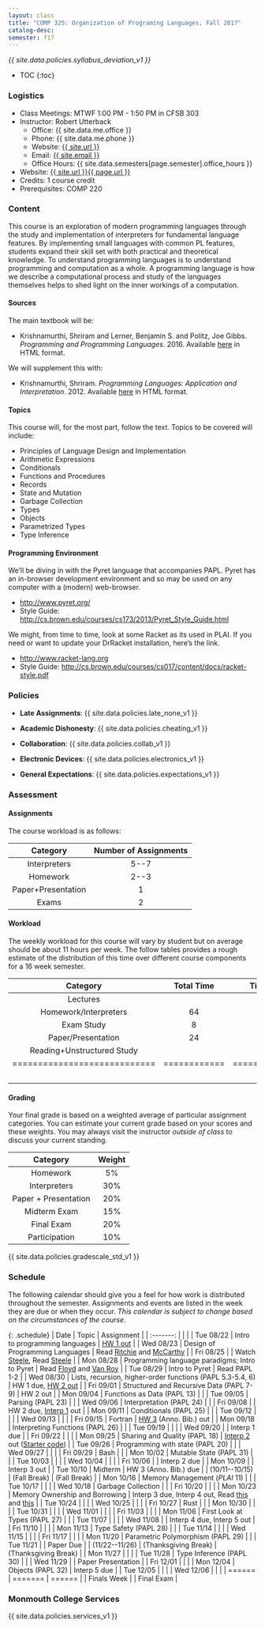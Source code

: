 ```yaml
---
layout: class
title: "COMP 325: Organization of Programing Languages, Fall 2017"
catalog-desc: 
semester: f17
---
```


*{{ site.data.policies.syllabus_deviation_v1 }}*

* TOC
{:toc}

### Logistics

* Class Meetings: MTWF 1:00 PM - 1:50 PM in CFSB 303
* Instructor: Robert Utterback
  * Office: {{ site.data.me.office }}
  * Phone: {{ site.data.me.phone }}
  * Website: <a href="{{ site.url }}">{{ site.url }}</a>
  * Email: <a href="mailto:{{ site.email }}">{{ site.email }}</a>
  * Office Hours: {{ site.data.semesters[page.semester].office_hours }}
* Website: <a href="{{ site.url }}{{ page.url }}">{{ site.url }}{{ page.url }}</a>
* Credits: 1 course credit
* Prerequisites: COMP 220

### Content

This course is an exploration of modern programming languages through
the study and implementation of interpreters for fundamental language
features. By implementing small languages with common PL features,
students expand their skill set with both practical and theoretical
knowledge. To understand programming languages is to understand
programming and computation as a whole. A programming language is how
we describe a computational process and study of the languages
themselves helps to shed light on the inner workings of a computation.

#### Sources

The main textbook will be: 

* Krishnamurthi, Shriram and Lerner, Benjamin S. and Politz, Joe
Gibbs. *Programming and Programming Languages*. 2016. Available
[here](http://papl.cs.brown.edu/2016/) in HTML format.

We will supplement this with:

* Krishnamurthi, Shriram. *Programming Languages: Application and
Interpretation*. 2012. Available
[here](http://cs.brown.edu/courses/cs173/2012/book/) in HTML format.

#### Topics

This course will, for the most part, follow the text. Topics to be covered will include: 

* Principles of Language Design and Implementation
* Arithmetic Expressions
* Conditionals
* Functions and Procedures 
* Records
* State and Mutation
* Garbage Collection
* Types
* Objects
* Parametrized Types 
* Type Inference

#### Programming Environment

We’ll be diving in with the Pyret language that accompanies PAPL. Pyret has an in-browser development environment and so may be used on any computer with a (modern) web-browser.
* http://www.pyret.org/
* Style Guide: http://cs.brown.edu/courses/cs173/2013/Pyret_Style_Guide.html

We might, from time to time, look at some Racket as its used in PLAI. If you need or want to update your
DrRacket installation, here’s the link.
* http://www.racket-lang.org
* Style Guide:
  http://cs.brown.edu/courses/cs017/content/docs/racket-style.pdf

### Policies

* **Late Assignments**: {{ site.data.policies.late_none_v1 }}

* **Academic Dishonesty**: {{ site.data.policies.cheating_v1 }}

* **Collaboration**: {{ site.data.policies.collab_v1 }}

* **Electronic Devices**: {{ site.data.policies.electronics_v1 }}

* **General Expectations**: {{ site.data.policies.expectations_v1 }}

### Assessment

#### Assignments

The course workload is as follows:

| Category           | Number of Assignments |
| :-----:            |             :-------: |
| Interpreters       |                  5--7 |
| Homework           |                  2--3 |
| Paper+Presentation |                     1 |
| Exams              |                     2 |

#### Workload

The weekly workload for this course will vary by student but on
average should be about 11 hours per week. The follow tables
provides a rough estimate of the distribution of this time over
different course components for a 16 week semester.

| Category                     |   Total Time |     Time/week (hours) |
| :-----:                      |    :-------: |   :-----------------: |
| Lectures                     |              |                     3 |
| Homework/Interpreters        |           64 |                     4 |
| Exam Study                   |            8 |                   0.5 |
| Paper/Presentation           |           24 |                   1.5 |
| Reading+Unstructured Study   |              |                     2 |
| ============================ | ============ | ===================== |
|                              |              |                    11 |

#### Grading

Your final grade is based on a weighted average of particular
assignment categories. You can estimate your current grade based on
your scores and these weights. You may always visit the instructor
*outside of class* to discuss your current standing.

| Category             |    Weight |
| :-----:              | :-------: |
| Homework             |        5% |
| Interpreters         |       30% |
| Paper + Presentation |       20% |
| Midterm Exam         |       15% |
| Final Exam           |       20% |
| Participation        |       10% |

{{ site.data.policies.gradescale_std_v1 }}

### Schedule
The following calendar should give you a feel for how work is
distributed throughout the semester. Assignments and events are listed
in the week they are due or when they occur. *This calendar is subject
to change based on the circumstances of the course*.

{: .schedule}
| Date           | Topic                                                      | Assignment                                                          |
| :-------:      |                                                            |                                                                     |
| Tue 08/22      | Intro to programming languages                             | [HW 1 out](hw1.pdf)                                                 |
| Wed 08/23      | Design of Programming Languages                            | Read [Ritchie][2] and [McCarthy][1]                                 |
| Fri 08/25      |                                                            | Watch [Steele][3], Read [Steele](steele.pdf)                        |
| Mon 08/28      | Programming language paradigms; Intro to Pyret             | Read [Floyd][4] and [Van Roy](vanroy.pdf)                           |
| Tue 08/29      | Intro to Pyret                                             | Read PAPL 1-2                                                       |
| Wed 08/30      | Lists, recursion, higher-order functions (PAPL 5.3-5.4, 6) | HW 1 due, [HW 2 out](hw2.pdf)                                       |
| Fri 09/01      | Structured and Recursive Data (PAPL 7-9)                   | HW 2 out                                                            |
| Mon 09/04      | Functions as Data (PAPL 13)                                |                                                                     |
| Tue 09/05      | Parsing (PAPL 23)                                          |                                                                     |
| Wed 09/06      | Interpretation (PAPL 24)                                   |                                                                     |
| Fri 09/08      |                                                            | HW 2 due, [Interp 1](./interp1.pdf) out                             |
| Mon 09/11      | Conditionals (PAPL 25)                                     |                                                                     |
| Tue 09/12      |                                                            |                                                                     |
| Wed 09/13      |                                                            |                                                                     |
| Fri 09/15      | Fortran                                                    | [HW 3](./hw3-paper.pdf) (Anno. Bib.) out                            |
| Mon 09/18      | Interpreting Functions (PAPL 26)                           |                                                                     |
| Tue 09/19      |                                                            |                                                                     |
| Wed 09/20      |                                                            | Interp 1 due                                                        |
| Fri 09/22      |                                                            |                                                                     |
| Mon 09/25      | Sharing and Quality (PAPL 18)                              | [Interp 2](./interp2.pdf) out ([Starter code](./interp2-start.arr)) |
| Tue 09/26      | Programming with state (PAPL 20)                           |                                                                     |
| Wed 09/27      |                                                            |                                                                     |
| Fri 09/29      | Bash                                                       |                                                                     |
| Mon 10/02      | Mutable State (PAPL 31)                                    |                                                                     |
| Tue 10/03      |                                                            |                                                                     |
| Wed 10/04      |                                                            |                                                                     |
| Fri 10/06      |                                                            | Interp 2 due                                                        |
| Mon 10/09      |                                                            | Interp 3 out                                                        |
| Tue 10/10      | Midterm                                                    | HW 3 (Anno. Bib.) due                                               |
| (10/11--10/15) | (Fall Break)                                               | (Fall Break)                                                        |
| Mon 10/16      | Memory Management (*PLAI* 11)                              |                                                                     |
| Tue 10/17      |                                                            |                                                                     |
| Wed 10/18      | Garbage Collection                                         |                                                                     |
| Fri 10/20      |                                                            |                                                                     |
| Mon 10/23      | Memory Ownership and Borrowing                             | Interp 3 due, Interp 4 out, Read [this][5] and [this][6]            |
| Tue 10/24      |                                                            |                                                                     |
| Wed 10/25      |                                                            |                                                                     |
| Fri 10/27      | Rust                                                       |                                                                     |
| Mon 10/30      |                                                            |                                                                     |
| Tue 10/31      |                                                            |                                                                     |
| Wed 11/01      |                                                            |                                                                     |
| Fri 11/03      |                                                            |                                                                     |
| Mon 11/06      | First Look at Types (PAPL 27)                              |                                                                     |
| Tue 11/07      |                                                            |                                                                     |
| Wed 11/08      |                                                            | Interp 4 due, Interp 5 out                                          |
| Fri 11/10      |                                                            |                                                                     |
| Mon 11/13      | Type Safety (PAPL 28)                                      |                                                                     |
| Tue 11/14      |                                                            |                                                                     |
| Wed 11/15      |                                                            |                                                                     |
| Fri 11/17      |                                                            |                                                                     |
| Mon 11/20      | Parametric Polymorphism (PAPL 29)                          |                                                                     |
| Tue 11/21      |                                                            | Paper Due                                                           |
| (11/22--11/26) | (Thanksgiving Break)                                       | (Thanksgiving Break)                                                |
| Mon 11/27      |                                                            |                                                                     |
| Tue 11/28      | Type Inference (PAPL 30)                                   |                                                                     |
| Wed 11/29      |                                                            | Paper Presentation                                                  |
| Fri 12/01      |                                                            |                                                                     |
| Mon 12/04      | Objects (PAPL 32)                                          | Interp 5 due                                                        |
| Tue 12/05      |                                                            |                                                                     |
| Wed 12/06      |                                                            |                                                                     |
| ======         | =======                                                    | ======                                                              |
| Finals Week    |                                                            | Final Exam                                                          |

[1]: http://www-formal.stanford.edu/jmc/history/lisp/lisp.html
[2]: https://www.bell-labs.com/usr/dmr/www/chist.html
[3]: https://www.youtube.com/watch?v=_ahvzDzKdB0
[4]: http://dl.acm.org/citation.cfm?id=359140
[5]: http://arthurtw.github.io/2014/11/30/rust-borrow-lifetimes.html
[6]: https://doc.rust-lang.org/book/second-edition/ch04-01-what-is-ownership.html

### Monmouth College Services

{{ site.data.policies.services_v1 }}

<!-- Local Variables: -->
<!-- eval: (orgtbl-mode) -->
<!-- End: -->
